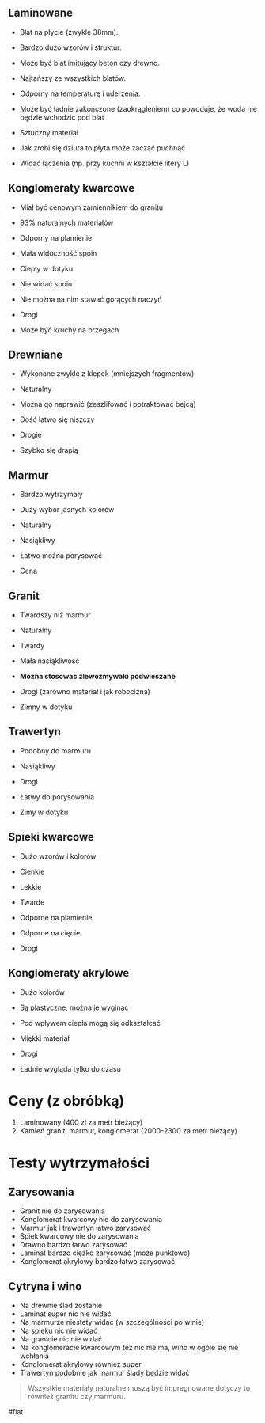 ## Laminowane
- Blat na płycie (zwykle 38mm). 
- Bardzo dużo wzorów i struktur. 
- Może być blat imitujący beton czy drewno. 
- Najtańszy ze wszystkich blatów. 
- Odporny na temperaturę i uderzenia.
- Może być ładnie zakończone (zaokrągleniem) co powoduje, że woda nie będzie wchodzić pod blat

- Sztuczny materiał
- Jak zrobi się dziura to płyta może zacząć puchnąć
- Widać łączenia (np. przy kuchni w kształcie litery L)

## Konglomeraty kwarcowe
- Miał być cenowym zamiennikiem do granitu
- 93\% naturalnych materiałów
- Odporny na plamienie
- Mała widoczność spoin
- Ciepły w dotyku
- Nie widać spoin

- Nie można na nim stawać gorących naczyń
- Drogi
- Może być kruchy na brzegach

## Drewniane
- Wykonane zwykle z klepek (mniejszych fragmentów)
- Naturalny
- Można go naprawić (zeszlifować i potraktować bejcą)

- Dość łatwo się niszczy
- Drogie
- Szybko się drapią

## Marmur
- Bardzo wytrzymały
- Duży wybór jasnych kolorów
- Naturalny

- Nasiąkliwy
- Łatwo można porysować
- Cena

## Granit
- Twardszy niż marmur
- Naturalny
- Twardy
- Mała nasiąkliwość
- **Można stosować zlewozmywaki podwieszane**

- Drogi (zarówno materiał i jak robocizna)
- Zimny w dotyku

## Trawertyn
- Podobny do marmuru

- Nasiąkliwy
- Drogi
- Łatwy do porysowania
- Zimy w dotyku

## Spieki kwarcowe
- Dużo wzorów i kolorów
- Cienkie
- Lekkie
- Twarde
- Odporne na plamienie
- Odporne na cięcie

- Drogi

## Konglomeraty akrylowe 
- Dużo kolorów
- Są plastyczne, można je wyginać

- Pod wpływem ciepła mogą się odkształcać
- Miękki materiał
- Drogi
- Ładnie wygląda tylko do czasu

# Ceny (z obróbką)
1. Laminowany (400 zł za metr bieżący)
2. Kamień granit, marmur, konglomerat (2000-2300 za metr bieżący)

# Testy wytrzymałości
## Zarysowania
- Granit nie do zarysowania
- Konglomerat kwarcowy nie do zarysowania
- Marmur jak i trawertyn łatwo zarysować
- Spiek kwarcowy nie do zarysowania
- Drawno bardzo łatwo zarysować
- Laminat bardzo ciężko zarysować (może punktowo)
- Konglomerat akrylowy bardzo łatwo zarysować

## Cytryna i wino
- Na drewnie ślad zostanie
- Laminat super nic nie widać
- Na marmurze niestety widać (w szczególności po winie)
- Na spieku nic nie widać
- Na granicie nic nie widać
- Na konglomeracie kwarcowym też nic nie ma, wino w ogóle się nie wchłania
- Konglomerat akrylowy również super
- Trawertyn podobnie jak marmur ślady będzie widać


> Wszystkie materiały naturalne muszą być impregnowane dotyczy to również granitu czy marmuru.

#flat